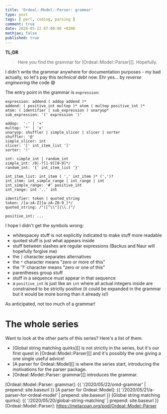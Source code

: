 ```yaml
---
title: 'Ordeal::Model::Parser: grammar'
type: post
tags: [ perl, coding, parsing ]
comment: true
date: 2020-05-22 07:00:00 +0200
mathjax: false
published: true
---
```


**TL;DR**

> Here you find the grammar for [Ordeal::Model::Parser][]. Hopefully.

I didn't write the grammar anywhere for documentation purposes - my bad
actually, so let's pay this *technical debt* now. Ehr yes... by *reverse
engineering* the code 😅

The entry point in the grammar is `expression`:

```text
expression: addend ( addop addend )*
addend: ( positive_int multop )* atom ( multop positive_int )*
atom: ( identifier | sub_expression ) unaryop* 
sub_expression: '(' expression ')'

addop:  '-' | '+'
multop: '*' | 'x'
unaryop: shuffler | simple_slicer | slicer | sorter
shuffler: '@'
simple_slicer: int
slicer: '[' int_item_list ']'
sorter: '!'

int: simple_int | random_int
simple_int: /0|-?[1-9][0-9]*/
random_int: '{' int_item_list '}'

int_item_list: int_item ( ',' int_item )* (',')?
int_item: int_simple_range | int_range | int
int_simple_range: '#' positive_int
int_range: int '..' int

identifier: token | quoted_string
token: /[a-zA-Z][a-zA-Z0-9_]*/
quoted_string: /"([^\\"]|\\.)"/

positive_int: ...
```

I hope I didn't get the symbols wrong:

- whitespacey stuff is not explicitly indicated to make stuff more
  readable
- quoted stuff is just what appears inside
- stuff between slashes are regular expressions (Backus and Naur will
  hopefully forgive me)
- the `|` character separates alternatives
- the `*` character means "zero or more of this"
- the '?' character means "zero or one of this"
- parentheses group stuff
- stuff in a sequence must appear in that sequence
- a `positive_int` is just like an `int` where all actual integers
  inside are constrained to be strictly positive (it could be expanded
  in the grammar but it would be more boring than it already is!)

As anticipated, not too much of a grammar!

# The whole series

Want to look at the other parts of this series? Here's a list of them:

- [Global string matching quirks][] is not strictly in the series, but
  it's our first quest in [Ordeal::Model::Parser][] and it's possibly
  the one giving a one single useful advice!
- [A parser for Ordeal::Model][] is where the series start, introducing
  the motivations for the parser package.
- [Ordeal::Model::Parser: grammar][] introduces the grammar.

[Ordeal::Model::Parser: grammar]: {{ '/2020/05/22/omd-grammar' | prepend: site.baseurl }}
[A parser for Ordeal::Model]: {{ '/2020/05/21/a-parser-for-ordeal-model' | prepend: site.baseurl }}
[Global string matching quirks]: {{ '/2020/05/20/global-string-matching' | prepend: site.baseurl }}
[Ordeal::Model::Parser]: https://metacpan.org/pod/Ordeal::Model::Parser
